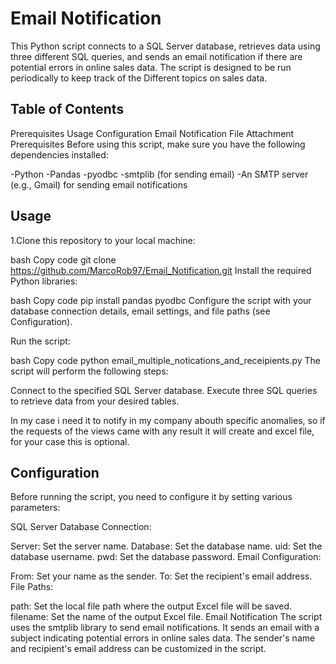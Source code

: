 # Email Notification
This Python script connects to a SQL Server database, retrieves data using three different SQL queries, and sends an email notification if there are potential errors in online sales data. The script is designed to be run periodically to keep track of the Different topics on sales data.

## Table of Contents
Prerequisites
Usage
Configuration
Email Notification
File Attachment
Prerequisites
Before using this script, make sure you have the following dependencies installed:

-Python
-Pandas
-pyodbc
-smtplib (for sending email)
-An SMTP server (e.g., Gmail) for sending email notifications

## Usage
1.Clone this repository to your local machine:

bash
Copy code
git clone https://github.com/MarcoRob97/Email_Notification.git
Install the required Python libraries:

bash
Copy code
pip install pandas pyodbc
Configure the script with your database connection details, email settings, and file paths (see Configuration).

Run the script:

bash
Copy code
python email_multiple_notications_and_receipients.py
The script will perform the following steps:

Connect to the specified SQL Server database.
Execute three SQL queries to retrieve data from your desired tables.

In my case i need it to notify in my company abouth specific anomalies, so if the requests of the views 
came with any result it will create and excel file, for your case this is optional.

## Configuration
Before running the script, you need to configure it by setting various parameters:

SQL Server Database Connection:

Server: Set the server name.
Database: Set the database name.
uid: Set the database username.
pwd: Set the database password.
Email Configuration:

From: Set your name as the sender.
To: Set the recipient's email address.
File Paths:

path: Set the local file path where the output Excel file will be saved.
filename: Set the name of the output Excel file.
Email Notification
The script uses the smtplib library to send email notifications. It sends an email with a subject indicating potential errors in online sales data. The sender's name and recipient's email address can be customized in the script.




